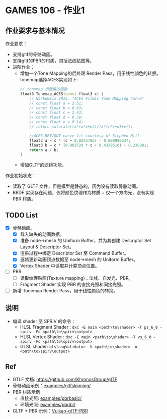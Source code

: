 # GAMES 106 - 作业1

## 作业要求与基本情况

作业要求：
- 支持gltf的骨骼动画。
- 支持gltf的PBR的材质，包括法线贴图等。
- 进阶作业：
	- 增加一个Tone Mapping的后处理 Render Pass，用于线性颜色的转换。tonemap选择ACES实现如下:
		``` C++
		// tonemap 所使用的函数
		float3 Tonemap_ACES(const float3 c) {
			// Narkowicz 2015, "ACES Filmic Tone Mapping Curve"
			// const float a = 2.51;
			// const float b = 0.03;
			// const float c = 2.43;
			// const float d = 0.59;
			// const float e = 0.14;
			// return saturate((x*(a*x+b))/(x*(c*x+d)+e));

			//ACES RRT/ODT curve fit courtesy of Stephen Hill
			float3 a = c * (c + 0.0245786) - 0.000090537;
			float3 b = c * (0.983729 * c + 0.4329510) + 0.238081;
			return a / b;
		}
		```
	- 增加GLTF的滤镜功能。

作业初始状态：
- 读取了 GLTF 文件，但是模型是静态的，因为没有读取骨骼动画。
- BRDF 实现存在问题，仅将颜色纹理作为材质 + 仅一个方向光，没有实现 PBR 材质。

## TODO List

- [X] 骨骼动画。
	- [X] 载入缺失的动画数据。
	- [X] 准备 node->mesh 的 Uniform Buffer，并为其创建 Descriptor Set Layout & Descriptor Set。
	- [X] 渲染过程中绑定 Descriptor Set 至 Command Buffer。
	- [X] 逐帧更新动画顶点数据至 node->mesh 的 Uniform Buffer。
	- [X] Vertex Shader 中读取并计算顶点位置。
- [ ] PBR
	- [ ] 读取纹理贴图(Texture mapping)：法线、自发光、PBR。
	- [ ] Fragment Shader 实现 PBR 的直接光照和间接光照。
- [ ] 新增 Tonemap Render Pass，用于线性颜色的转换。

## 说明

- 编译 shader 至 SPRIV 的命令：
	- HLSL Fragment Shader : `dxc -E main <path\to\shader> -T ps_6_0 -spirv -Fo <path\to\spirv\output>`
	- HLSL Vertex Shader : `dxc -E main <path\to\shader> -T vs_6_0 -spirv -Fo <path\to\spirv\output>`
	- GLSL shader: `glslangValidator -V <path\to\shader> -o <path\to\spirv\output>`

## Ref

- GTLF 文档: https://github.com/KhronosGroup/glTF
- 骨骼动画示例：[examples/gltfskinning/](https://github.com/SaschaWillems/Vulkan/tree/master/examples/gltfskinning)
- PBR 材质示例
	- 直接光照: [examples/pbrbasic/](https://github.com/SaschaWillems/Vulkan/tree/master/examples/pbrbasic)
	- 环境光照: [examples/pbribl/](https://github.com/SaschaWillems/Vulkan/tree/master/examples/pbribl)
- GLTF + PBR 示例：[Vulkan-glTF-PBR](https://github.com/SaschaWillems/Vulkan-glTF-PBR)
